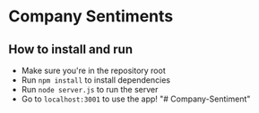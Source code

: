 # Company Sentiments

## How to install and run
- Make sure you're in the repository root
- Run `npm install` to install dependencies
- Run `node server.js` to run the server
- Go to `localhost:3001` to use the app!
"# Company-Sentiment" 
